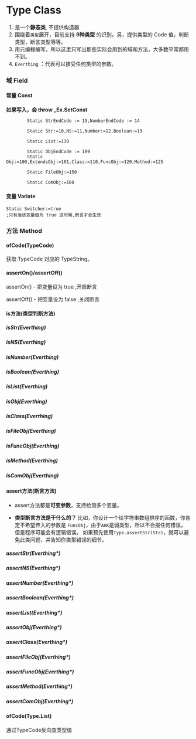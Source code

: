 # Type Class

1.  是一个**静态类**, 不提供构造器
2.  围绕着`类型`展开，目前支持 **9种类型** 的识别。另，提供类型的 Code 值，判断类型，断言类型等等。
3.  用元编程编写，所以这里只写出那些实际会用到的域和方法，大多数平常都用不到。
4.  `Everthing` ：代表可以接受任何类型的参数。

### 域 Field

#### 常量 Const

**如果写入，会 throw _Ex.SetConst**

```autohotkey
		Static StrEndCode := 19,NumberEndCode := 14
		
		Static Str:=10,NS:=11,Number:=12,Boolean:=13
		
		Static List:=130

		Static ObjEndCode := 199
		Static Obj:=100,ExtendsObj:=101,Class:=110,FuncObj:=120,Method:=125
		
		Static FileObj:=150
		
		Static ComObj:=160
```

#### 变量 Variate

```autohotkey
Static Switcher:=true
;只有当该变量值为 true 这时候,断言才会生效
```
### 方法 Method

#### ofCode(TypeCode)

获取 TypeCode 对应的 TypeString。

#### assertOn()/assertOff()

assertOn() - 把变量设为 true ,开启断言

assertOff() - 把变量设为 false ,关闭断言

#### is方法(类型判断方法)

##### isStr(Everthing) 
##### isNS(Everthing) 
##### isNumber(Everthing) 

##### isBoolean(Everthing) 

##### isList(Everthing) 
##### isObj(Everthing) 
##### isClass(Everthing) 
##### isFileObj(Everthing) 
##### isFuncObj(Everthing) 
##### isMethod(Everthing) 
##### isComObj(Everthing) 

#### assert方法(断言方法)

- assert方法都是**可变参数**，支持检测多个变量。

- **类型断言方法是干什么的？**
  比如，你设计一个给字符串数组排序的函数，你肯定不希望传入的参数是 `FuncObj`，由于`AHK`是弱类型，所以不会报任何错误，但是程序可能会有逻辑错误。
  如果预先使用`Type.assertStr(Str)`，就可以避免此类问题，并告知你类型错误的细节。

##### assertStr(Everthing*) 
##### assertNS(Everthing*) 
##### assertNumber(Everthing*) 

##### assertBoolean(Everthing*) 

##### assertList(Everthing*) 
##### assertObj(Everthing*) 
##### assertClass(Everthing*) 
##### assertFileObj(Everthing*) 
##### assertFuncObj(Everthing*) 
##### assertMethod(Everthing*) 
##### assertComObj(Everthing*) 

#### ofCode(Type.List)

通过TypeCode反向查类型值